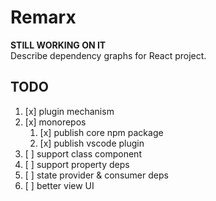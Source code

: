 # Remarx

**STILL WORKING ON IT**  
Describe dependency graphs for React project.

## TODO

1. [x] plugin mechanism
2. [x] monorepos
   1. [x] publish core npm package
   2. [x] publish vscode plugin
3. [ ] support class component
4. [ ] support property deps
5. [ ] state provider & consumer deps
6. [ ] better view UI
